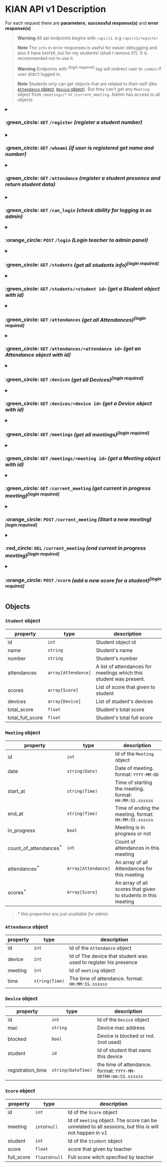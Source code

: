 # KIAN API v1 Description 
For each request there are **parameters**, **successful response(s)** and **error response(s)**

> **Warning**
> All api endpoints begins with `/api/v1`. e.g `/api/v1/register`

> **Note**
> The `info` in error responses is useful for easier debugging and also it have `EASTER_EGG` for my students! (shall I remove it?). It is recommended not to use it.

> **Warning**
> Endpoints with <sup>[login required]</sup> tag will redirect user to `/admin` if user didn't logged in.

> **Note**
> Students only can get objects that are related to their-self (like [`Attendance` object](#attendance-object), [`Device` object](#device-object)).
> But they can't get any `Meeting` object from `/meetings/*` or `/current_meeting`. Admin has access to all objects

<details>

<summary><h3>:green_circle: <code>GET</code> <code>/register</code> <i>(register a student number)</i><h3></summary>

Server will save student code and mac address in database.

#### Parameters
|name   |type    |data type|description   |
|-------|--------|---------|--------------|
|std_num|required|`string` |student number|

#### Successful response
> *HTTP status code: 200*
>
> *content-type: `application/json`*

|property    |type    |description |
|------------|--------|------------|
|name|`string`|Student name|

#### Error responses
> *content-type: `application/json`*

|http code|description|
|---------|-----------|
|404      |student not found|
|400      |`std_num` didn't sent|
|403      |Already registered; user can not register multiple times (see [why?](https://github.com/bsimjoo-official/kian#why-does-this-app-uses-an-access-point))|

<hr>
</details>

<details>
<summary><h3>:green_circle: <code>GET</code> <code>/whoami</code> <i>(if user is registered get name and number)</i></summary>

it is recommended to use this endpoint to check if student is logged in or not. then show login for or send attendance request.

#### Parameters
> None

#### Successful responses
> *HTTP status code: 200*
>
> *content-type: `application/json`*

|property|type|description|
|--------|----|-----------|
|name    |`string`|Student name|
|number  |`string`|Student number|

#### Error responses
> *content-type: `application/json`*

|http code|description|
|---------|-----------|
|400      |student is not registered|

<hr>
</details>

<details>
<summary><h3>:green_circle: <code>GET</code> <code>/attendance</code> <i>(register a student presence and return student data)</i><h3></summary>

This endpoint register student's present and returns all data that is needed to render a table for student.

#### Parameters
> None

#### Successful responses
> *HTTP status code: 200*
>
> *content-type: `application/json`*

|property|type|description|
|--------|----|-----------|
|student |[`Student` object](#student-object)|Student info|
|meetings  |[`Array[Meeting]`](#meeting-object)|Student number|

#### Error responses
> *content-type: `application/json`*

|http code|description|
|---------|-----------|
|403      |student is not registered|
|404      |the meeting did not started yet.|
  
<hr>
</details>

<details>
<summary><h3>:green_circle: <code>GET</code> <code>/can_login</code> <i>(check ability for logging in as admin)</i></summary>

This endpoint will check that the client is able to try to login as admin or not. teacher can config server to
only allow client from localhost for login. Also client may use this endpoint to check that client is banned or not.

#### Parameters
> None

#### Successful responses
> *HTTP status code: 200*
>
> *content-type: `application/json`*

|name   |type     |value   |
|-------|---------|--------------|
|can_login|`bool` |`true`|
|banned   |`bool` |`false`|

#### Error response
> *content-type: `application/json`*

|http code|description|
|---------|-----------|
|403      |if `banned=true` the client is banned. if `can_login=false` not local users can not login|
  
<hr>
</details>

<details>
<summary><h3>:orange_circle: <code>POST</code> <code>/login</code> <i>(Login teacher to admin panel)</i></summary>

#### Request
> *content-type: `application/json`*

|name    |type    |data type|description                                             |
|--------|--------|---------|--------------------------------------------------------|
|username|required|`string` |admin username `default admin username: "kian pirfalak"`|
|password|required|`string` |admin password `default admin password: "admin"`        |

#### Successful response
> *HTTP status code: 200*
>
> *content-type: `application/json`*

> Empty

#### Error responses
> *content-type: `application/json`*

|name      |type  |description        |
|----------|------|-------------------|
|tries_left|`int` |count of tries left|

|http code|description|
|---------|-----------|
|403      |Access denied you got banned|
|401      |Username and/or password are incorrect|
  
<hr>
</details>

<details>
<summary><h3>:green_circle: <code>GET</code> <code>/students</code> <i>(get all students info)<sup>[login required]</sup></i></summary>

This endpoint will return an `Array` of [`Student` object](#student-object).

#### Parameters
> None

#### Successful response
> *HTTP status code: 200 / 203 (if user presence is already registered)*
>
> *content-type: `application/json`*

> `array[[Student](#student-object)]`
  
<hr>
</details>

<details>
<summary><h3>:green_circle: <code>GET</code> <code>/students/&lt;student id&gt;</code> <i>(get a Student object with id)</i></summary>

This endpoint will return a [`Student` object](#student-object).

#### Parameters
> None

#### Successful response
> *HTTP status code: 200 / 203 (if user presence is already registered)*
>
> *content-type: `application/json`*

> [`Student` object](#student-object)

#### Error responses
> *content-type: `application/json`*

|http code|description|
|---------|-----------|
|401      |Access denied|
|404      |Student not found|
  
<hr>
</details>

<details>
<summary><h3>:green_circle: <code>GET</code> <code>/attendances</code> <i>(get all Attendances)<sup>[login required]</sup></i></summary>

This endpoint will return an Array of [`Attendance` object](#attendance-object).

#### Parameters
> None

#### Successful response
> *HTTP status code: 200 / 203 (if user presence is already registered)*
>
> *content-type: `application/json`*

> `Array[[Attendance](#attendance-object)]`
  
<hr>
</details>

<details>
<summary><h3>:green_circle: <code>GET</code> <code>/attendances/&lt;attendance id&gt;</code> <i>(get an Attendance object with id)</i></summary>

This endpoint will return an [`Attendance` object](#attendance-object).

#### Parameters
> None

#### Successful response
> *HTTP status code: 200 / 203 (if user presence is already registered)*
>
> *content-type: `application/json`*

> [`Attendance` object](#attendance-object)

#### Error responses
> *content-type: `application/json`*

|http code|description|
|---------|-----------|
|401      |Access denied|
|404      |Attendance not found|
  
<hr>
</details>

<details>
<summary><h3>:green_circle: <code>GET</code> <code>/devices</code> <i>(get all Devices)<sup>[login required]</sup></i></summary>

This endpoint will return an Array of [`Device` object](#device-object).

#### Parameters
> None

#### Successful response
> *HTTP status code: 200 / 203 (if user presence is already registered)*
>
> *content-type: `application/json`*

> `Array[[Device](#device-object)]`
  
<hr>
</details>

<details>
<summary><h3>:green_circle: <code>GET</code> <code>/devices/&lt;device id&gt;</code> <i>(get a Device object with id)</i></summary>

This endpoint will return a [`Device` object](#device-object).

#### Parameters
> None

#### Successful response
> *HTTP status code: 200 / 203 (if user presence is already registered)*
>
> *content-type: `application/json`*

> [`Device` object](#device-object)

#### Error responses
> *content-type: `application/json`*

|http code|description|
|---------|-----------|
|401      |Access denied|
|404      |Device not found|
  
<hr>
</details>

<details>
<summary><h3>:green_circle: <code>GET</code> <code>/meetings</code> <i>(get all meetings)<sup>[login required]</sup></i></summary>

This endpoint will return an Array of [`Meeting` object](#meeting-object).

#### Parameters
> None

#### Successful response
> *HTTP status code: 200 / 203 (if user presence is already registered)*
>
> *content-type: `application/json`*

> `Array[[Meeting](#meeting-object)]`
  
<hr>
</details>

<details>
<summary><h3>:green_circle: <code>GET</code> <code>/meetings/&lt;meeting id&gt;</code> <i>(get a Meeting object with id)</i></summary>

This endpoint will return a [`Meeting` object](#meeting-object).

#### Parameters
> None

#### Successful response
> *HTTP status code: 200 / 203 (if user presence is already registered)*
>
> *content-type: `application/json`*

> [`Meeting` object](#meeting-object)

#### Error responses
> *content-type: `application/json`*

|http code|description|
|---------|-----------|
|404      |Meeting not found|
  
<hr>
</details>

<details>
<summary><h3>:green_circle: <code>GET</code> <code>/current_meeting</code> <i>(get current in progress meeting)<sup>[login required]</sup></i></summary>

This endpoint will return a [`Meeting` object](#meeting-object) if there is a meeting in progress.

#### Parameters
> None

#### Successful response
> *HTTP status code: 200 / 203 (if user presence is already registered)*
>
> *content-type: `application/json`*

> [`Meeting` object](#meeting-object)

#### Error responses
> *content-type: `application/json`*

|http code|description|
|---------|-----------|
|404      |No meeting is in progress|
  
<hr>
</details>

<details>
<summary><h3>:orange_circle: <code>POST</code> <code>/current_meeting</code> <i>(Start a new meeting)<sup>[login required]</sup></i></summary>

This endpoint will starts a new Meeting.

#### Request
> None

#### Successful response
> *HTTP status code: 200 or 202 if a meeting is in progress already*
>
> *content-type: `application/json`*

> [`Meeting` object](#meeting-object)

#### Error responses
> *content-type: `application/json`*

|http code|description|
|---------|-----------|
|500      |Unknown error while creating database record|
  
<hr>
</details>

<details>
<summary><h3>:red_circle: <code>DEL</code> <code>/current_meeting</code> <i>(end current in progress meeting)<sup>[login required]</sup></i></summary>

This endpoint will return a [`Meeting` object](#meeting-object) if there was a meeting in progress.

#### Parameters
> None

#### Successful response
> *HTTP status code: 200*
>
> *content-type: `application/json`*

> [`Meeting` object](#meeting-object)

#### Error responses
> *content-type: `application/json`*

|http code|description|
|---------|-----------|
|404      |No meeting is in progress|
|500      |Unknown error while saving database record|
  
<hr>
</details>

<details>
<summary><h3>:orange_circle: <code>POST</code> <code>/score</code> <i>(add a new score for a student)<sup>[login required]</sup></i></summary>

#### Request
> *content-type: `application/json`*
|property |type |data type|description |
|---------|-----|---------|------------|
|id       |not required|`int` >0 or `null`|Id of existing Score object to edit|
|student  |required    |`int` >0        |Id of a Student|
|meeting  |not required|`int` >0 or `null`|Id of a [`Meeting` object](#meeting-object)|
|score    |required    |`float`|score|
|full_score|not required|`float`|full score|
|reason    |not required|`string`|Description or the reason of score|

#### Successful response
> *HTTP status code: 200 or 202 if a meeting is in progress already*
>
> *content-type: `application/json`*

> `Score` object

#### Error responses
> *content-type: `application/json`*

|http code|description|
|---------|-----------|
|500      |Unknown error while creating database record|
  
<hr>
</details>

## Objects

### `Student` object
|property |type |description |
|---------|-----|------------|
|id|`int`|Student object id|
|name   |`string`|Student's name|
|number |`string`|Student's number|
|attendances|`array[Attendance]`|A list of attendances for meetings which this student was present.|
|scores|`array[Score]`|List of score that given to student|
|devices|`array[Device]`|List of student's devices|
|total_score|`float`|Student's total score|
|total_full_score|`float`|Student's total full score|

### `Meeting` object

|property|type|description|
|--------|----|-----------|
|id    |`int`|Id of the `Meeting` object|
|date  |`string(Date)`|Date of meeting. format: `YYYY-MM-DD`|
|start_at|`string(Time)`|Time of starting the meeting. format: `HH:MM:SS.ssssss`|
|end_at|`string(Time)`|Time of ending the meeting. format: `HH:MM:SS.ssssss`|
|in_progress|`bool`|Meeting is in progress or not|
|count_of_attendances<sup>*</sup>|`int`|Count of attendances in this meeting|
|attendances<sup>*</sup>|`Array[Attendance]`|An array of all Attendances for this meeting|
|scores<sup>*</sup>|`Array[Score]`|An array of all scores that given to students in this meeting|

> <i>* this properties are just available for admin</i>
### `Attendance` object

|property|type|description|
|--------|----|-----------|
|id    |`int`|Id of the `Attendance` object|
|device|`int`|Id of The device that student was used to register his presence|
|meeting|`int`|Id of `meeting` object|
|time   |`string(Time)`|The time of attendance. format: `HH:MM:SS.ssssss`|

### `Device` object

|property|type|description|
|--------|----|-----------|
|id    |`int`|Id of the `Device` object|
|mac|`string`|Device mac address|
|blocked|`bool`|Device is blocked or not. (not used)|
|student|`id`  |Id of student that owns this device|
|registration_time   |`string(DateTime)`|the time of attendance. format: `YYYY-MM-DDTHH:mm:SS.ssssss`|

### `Score` object

|property|type|description|
|--------|----|-----------|
|id    |`int`|Id of the `Score` object|
|meeting|`int`or`null`|Id of `meeting` object. The score can be unrelated to all sessions, but this is will not happen in v1|
|student|`int`|Id of the `Student` object|
|score   |`float`|score that given by teacher|
|full_score|`float`or`null`|Full score witch specified by teacher|
